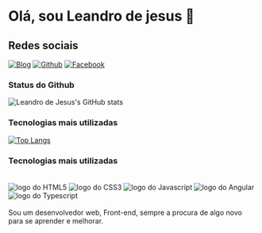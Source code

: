 # Olá, sou Leandro de jesus 👋

## Redes sociais
[![Blog](https://img.shields.io/badge/LinkedIn-0077B5?style=for-the-badge&logo=linkedin&logoColor=white)]([https://](https://www.linkedin.com/in/leandro-de-jesus-0370b6132/))
[![Github](https://img.shields.io/badge/GitHub-100000?style=for-the-badge&logo=github&logoColor=white)](https://github.com/leandroDeJesus321)
[![Facebook](https://img.shields.io/badge/Facebook-1877F2?style=for-the-badge&logo=facebook&logoColor=white)](https://www.facebook.com/leandro.jesus.50951/)


### Status do Github
![Leandro de Jesus's GitHub stats](https://github-readme-stats.vercel.app/api?username=leandroDeJesus321&show_icons=true&theme=tokyonight)

### Tecnologias mais utilizadas

[![Top Langs](https://github-readme-stats.vercel.app/api/top-langs/?username=leandroDeJesus321&layout=donut-vertical)](https://github.com/anuraghazra/github-readme-stats)

### Tecnologias mais utilizadas

<div style="display: inline_block"></br>
    <img align="center" src="https://img.shields.io/badge/HTML-239120?style=for-the-badge&logo=html5&logoColor=white" alt="logo do HTML5">
    <img align="center" src="https://img.shields.io/badge/CSS-239120?&style=for-the-badge&logo=css3&logoColor=white" alt="logo do CSS3">
    <img align="center" src="https://img.shields.io/badge/JavaScript-F7DF1E?style=for-the-badge&logo=javascript&logoColor=black" alt="logo do Javascript">
    <img align="center" src="https://img.shields.io/badge/Angular-DD0031?style=for-the-badge&logo=angular&logoColor=white" alt="logo do Angular">
    <img align="center" src="https://img.shields.io/badge/TypeScript-007ACC?style=for-the-badge&logo=typescript&logoColor=white" alt="logo do Typescript">

</div>
</br>
Sou um desenvolvedor web, Front-end, sempre a procura de algo novo para se aprender e melhorar.
